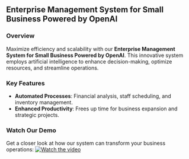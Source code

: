 ## Enterprise Management System for Small Business Powered by OpenAI

### Overview
Maximize efficiency and scalability with our **Enterprise Management System for Small Business Powered by OpenAI**. This innovative system employs artificial intelligence to enhance decision-making, optimize resources, and streamline operations.

### Key Features
- **Automated Processes**: Financial analysis, staff scheduling, and inventory management.
- **Enhanced Productivity**: Frees up time for business expansion and strategic projects.

### Watch Our Demo
Get a closer look at how our system can transform your business operations:
[![Watch the video](https://img.youtube.com/vi/JPILZikYmA4/maxresdefault.jpg
)](https://www.youtube.com/watch?v=JPILZikYmA4)
